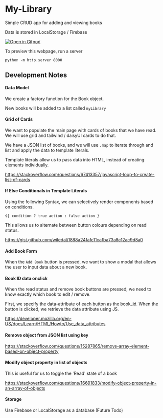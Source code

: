 # My-Library

Simple CRUD app for adding and viewing books

Data is stored in LocalStorage / Firebase

[![Open in Gitpod](https://gitpod.io/button/open-in-gitpod.svg)](https://gitpod.io/#github.com/yxuan1996/my-library)

To preview this webpage, run a server
```
python -m http.server 8000
```

## Development Notes

#### Data Model
We create a factory function for the Book object. 

New books will be added to a list called `myLibrary`

#### Grid of Cards
We want to populate the main page with cards of books that we have read. We will use grid and tailwind / daisyUI cards to do that. 

We have a JSON list of books, and we will use `.map` to iterate through and list and apply the data to template literals. 

Template literals allow us to pass data into HTML, instead of creating elements individually.

https://stackoverflow.com/questions/67413357/javascript-loop-to-create-list-of-cards

#### If Else Conditionals in Template Literals
Using the following Syntax, we can selectively render components based on conditions. 

```
${ condition ? true action : false action }
```

This allows us to alternate between button colours depending on read status. 

https://gist.github.com/wiledal/1888a24fafc11cafba73a8c12ac9d8a0

#### Add Book Form
When the `Add Book` button is pressed, we want to show a modal that allows the user to input data about a new book. 

#### Book ID data onclick
When the read status and remove book buttons are pressed, we need to know exactly which book to edit / remove. 

First, we specify the data-attribute of each button as the book_id. 
When the button is clicked, we retrieve the data attribute using JS. 

https://developer.mozilla.org/en-US/docs/Learn/HTML/Howto/Use_data_attributes

#### Remove object from JSON list using key

https://stackoverflow.com/questions/15287865/remove-array-element-based-on-object-property

#### Modify object property in list of objects

This is useful for us to toggle the 'Read' state of a book

https://stackoverflow.com/questions/16691833/modify-object-property-in-an-array-of-objects

#### Storage
Use Firebase  or LocalStorage as a database (Future Todo)
